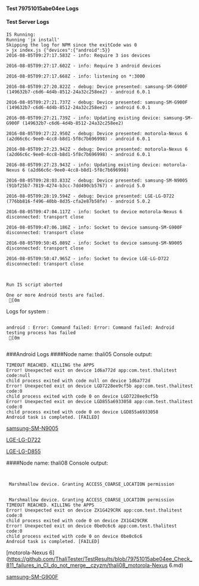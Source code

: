 #### Test 79751015abe04ee Logs

#### Test Server Logs
```
IS Running:
Running 'jx install'
Skipping the log for NPM since the exitCode was 0
> jx index.js {"devices":{"android":5}}
2016-08-05T09:27:17.583Z - info: Require 3 ios devices

2016-08-05T09:27:17.602Z - info: Require 3 android devices

2016-08-05T09:27:17.668Z - info: listening on *:3000

2016-08-05T09:27:20.822Z - debug: Device presented: samsung-SM-G900F (149632b7-c6d6-4d4b-8512-24a32c258ee2) - android 6.0.1

2016-08-05T09:27:21.737Z - debug: Device presented: samsung-SM-G900F (149632b7-c6d6-4d4b-8512-24a32c258ee2) - android 6.0.1

2016-08-05T09:27:21.739Z - info: Updating existing device: samsung-SM-G900F (149632b7-c6d6-4d4b-8512-24a32c258ee2)

2016-08-05T09:27:22.950Z - debug: Device presented: motorola-Nexus 6 (a2d66c6c-9ee0-4cc8-b8d1-5f8c7b696998) - android 6.0.1

2016-08-05T09:27:23.942Z - debug: Device presented: motorola-Nexus 6 (a2d66c6c-9ee0-4cc8-b8d1-5f8c7b696998) - android 6.0.1

2016-08-05T09:27:23.943Z - info: Updating existing device: motorola-Nexus 6 (a2d66c6c-9ee0-4cc8-b8d1-5f8c7b696998)

2016-08-05T09:28:03.833Z - debug: Device presented: samsung-SM-N9005 (91bf25b7-7819-4274-b3cc-7dd490cb5767) - android 5.0

2016-08-05T09:28:19.594Z - debug: Device presented: LGE-LG-D722 (776bb816-f496-40bb-8d35-cfa2e87b58fe) - android 5.0.2

2016-08-05T09:47:04.117Z - info: Socket to device motorola-Nexus 6 disconnected: transport close

2016-08-05T09:47:06.186Z - info: Socket to device samsung-SM-G900F disconnected: transport close

2016-08-05T09:50:45.089Z - info: Socket to device samsung-SM-N9005 disconnected: transport close

2016-08-05T09:50:47.965Z - info: Socket to device LGE-LG-D722 disconnected: transport close


 
Run IS script aborted
 
One or more Android tests are failed.
 [0m

```


Logs for system : 
```

android : Error: Command failed: Error: Command failed: Android testing process has failed
 [0m


```
###Android Logs
####Node name: thali05
Console output:
```
TIMEOUT REACHED. KILLING the APPS
Error! Unexpected exit on device 1d6a772d app:com.test.thalitest code:null 
child process exited with code null on device 1d6a772d 
Error! Unexpected exit on device LGD7228ee9cf5b app:com.test.thalitest code:0 
child process exited with code 0 on device LGD7228ee9cf5b 
Error! Unexpected exit on device LGD855a6933058 app:com.test.thalitest code:0 
child process exited with code 0 on device LGD855a6933058 
Android task is completed. [FAILED]
```
[samsung-SM-N9005](https://github.com/ThaliTester/TestResults/blob/79751015abe04ee_Check_811_failures_in_CI_do_not_merge__czyzm/thali05_samsung-SM-N9005.md)

[LGE-LG-D722](https://github.com/ThaliTester/TestResults/blob/79751015abe04ee_Check_811_failures_in_CI_do_not_merge__czyzm/thali05_LGE-LG-D722.md)

[LGE-LG-D855](https://github.com/ThaliTester/TestResults/blob/79751015abe04ee_Check_811_failures_in_CI_do_not_merge__czyzm/thali05_LGE-LG-D855.md)

####Node name: thali08
Console output:
```


 Marshmallow device. Granting ACCESS_COARSE_LOCATION permission


 Marshmallow device. Granting ACCESS_COARSE_LOCATION permission
TIMEOUT REACHED. KILLING the APPS
Error! Unexpected exit on device ZX1G429CRK app:com.test.thalitest code:0 
child process exited with code 0 on device ZX1G429CRK 
Error! Unexpected exit on device 0be0c6c6 app:com.test.thalitest code:0 
child process exited with code 0 on device 0be0c6c6 
Android task is completed. [FAILED]
```
[motorola-Nexus 6](https://github.com/ThaliTester/TestResults/blob/79751015abe04ee_Check_811_failures_in_CI_do_not_merge__czyzm/thali08_motorola-Nexus 6.md)

[samsung-SM-G900F](https://github.com/ThaliTester/TestResults/blob/79751015abe04ee_Check_811_failures_in_CI_do_not_merge__czyzm/thali08_samsung-SM-G900F.md)




